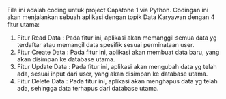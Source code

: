File ini adalah coding untuk project Capstone 1 via Python. 
Codingan ini akan menjalankan sebuah aplikasi dengan topik Data Karyawan dengan 4 fitur utama:
1. Fitur Read Data : Pada fitur ini, aplikasi akan memanggil semua data yg terdaftar atau memangil data spesifik sesuai perminataan user.
2. Fitur Create Data : Pada fitur ini, aplikasi akan membuat data baru, yang akan disimpan ke database utama.
3. Fitur Update Data : Pada fitur ini, aplikasi akan mengubah data yg telah ada, sesuai input dari user, yang akan disimpan ke database utama. 
4. Fitur Delete Data : Pada fitur ini, aplikasi akan menghapus data yg telah ada, sehingga data terhapus dari database utama.
